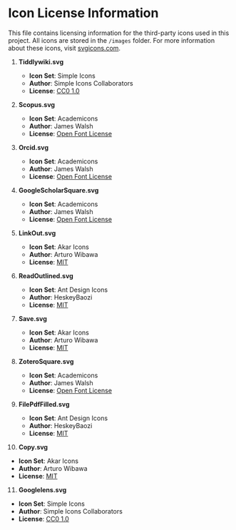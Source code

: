 # Icon License Information

This file contains licensing information for the third-party icons used in this project. All icons are stored in the `/images` folder. For more information about these icons, visit [svgicons.com](https://svgicons.com/).

1. **Tiddlywiki.svg**
   - **Icon Set**: Simple Icons
   - **Author**: Simple Icons Collaborators
   - **License**: [CC0 1.0](https://creativecommons.org/publicdomain/zero/1.0/)

2. **Scopus.svg**
   - **Icon Set**: Academicons
   - **Author**: James Walsh
   - **License**: [Open Font License](https://scripts.sil.org/cms/scripts/page.php?item_id=OFL_web)

3. **Orcid.svg**
   - **Icon Set**: Academicons
   - **Author**: James Walsh
   - **License**: [Open Font License](https://scripts.sil.org/cms/scripts/page.php?item_id=OFL_web)

4. **GoogleScholarSquare.svg**
   - **Icon Set**: Academicons
   - **Author**: James Walsh
   - **License**: [Open Font License](https://scripts.sil.org/cms/scripts/page.php?item_id=OFL_web)

5. **LinkOut.svg**
   - **Icon Set**: Akar Icons
   - **Author**: Arturo Wibawa
   - **License**: [MIT](https://opensource.org/licenses/MIT)

6. **ReadOutlined.svg**
   - **Icon Set**: Ant Design Icons
   - **Author**: HeskeyBaozi
   - **License**: [MIT](https://opensource.org/licenses/MIT)

7. **Save.svg**
   - **Icon Set**: Akar Icons
   - **Author**: Arturo Wibawa
   - **License**: [MIT](https://opensource.org/licenses/MIT)

8. **ZoteroSquare.svg**
   - **Icon Set**: Academicons
   - **Author**: James Walsh
   - **License**: [Open Font License](https://scripts.sil.org/cms/scripts/page.php?item_id=OFL_web)

9. **FilePdfFilled.svg**
   - **Icon Set**: Ant Design Icons
   - **Author**: HeskeyBaozi
   - **License**: [MIT](https://opensource.org/licenses/MIT)

10. **Copy.svg**
   - **Icon Set**: Akar Icons
   - **Author**: Arturo Wibawa
   - **License**: [MIT](https://opensource.org/licenses/MIT)


11. **Googlelens.svg**
   - **Icon Set**: Simple Icons
   - **Author**: Simple Icons Collaborators
   - **License**: [CC0 1.0](https://creativecommons.org/publicdomain/zero/1.0/)
